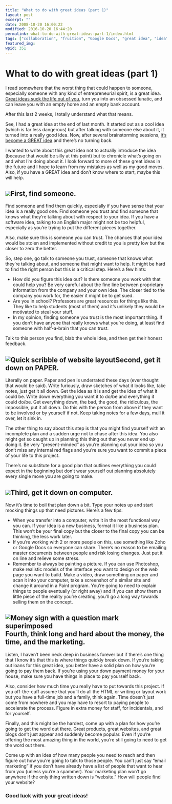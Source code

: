```yaml
---
title: "What to do with great ideas (part 1)"
layout: post
excerpt: ""
date: 2008-10-20 16:00:22
modified: 2016-10-20 16:44:20
permalink: what-to-do-with-great-ideas-part-1/index.html
tags: ["collaboration", "fruition", "Google Docs", "great idea", "idea", "Technology Marketing", "Personal Development", "Web Strategy"]
featured_img: 
wpid: 351
---
```


# What to do with great ideas (part 1)

I read somewhere that the worst thing that could happen to someone, especially someone with any kind of entrepreneurial spirit, is a great idea. [Great ideas suck the life out of you](/insane-ideas-are-lifes-great-equalizer/ "Insane Ideas Are Life’s Great Equalizer"), turn you into an obsessed lunatic, and can leave you with an empty home and an empty bank account.

After this last 2 weeks, I totally understand what that means.

See, I had a great idea at the end of last month. It started out as a cool idea (which is far less dangerous) but after talking with someone else about it, it turned into a really good idea. Now, after several brainstorming sessions, [it’s become a GREAT idea](/getscientific-is-alive/ "It Actually Happened – GetScientific is Alive!") and there’s no turning back.

I wanted to write about this great idea not to actually introduce the idea (because that would be silly at this point) but to chronicle what’s going on and what I’m doing about it. I look forward to more of these great ideas in the future and I hope to learn from my mistakes as well as my good moves. Also, if you have a GREAT idea and don’t know where to start, maybe this will help.

![](/_images/2008/10/Public-128x128.png)First, find someone.
--------------------------------------------------------------------------------------------------

Find someone and find them quickly, especially if you have sense that your idea is a really good one. Find someone you trust and find someone that knows what they’re talking about with respect to your idea. If you have a software idea, talking to an English major might not be too helpful, especially as you’re trying to put the different pieces together.

Also, make sure this is someone you can trust. The chances that your idea would be stolen and implemented without credit to you is pretty low but the closer to zero the better.

So, step one, go talk to someone you trust, someone that knows what they’re talking about, and someone that might want to help. It might be hard to find the right person but this is a critical step. Here’s a few hints:

- How did you figure this idea out? Is there someone you work with that could help you? Be very careful about the fine line between proprietary information from the company and your own idea. The closer tied to the company you work for, the easier it might be to get sued.
- Are you in school? Professors are great resources for things like this. They like to help students (most of them) and it’s unlikely they would be motivated to steal your stuff.
- In my opinion, finding someone you trust is the most important thing. If you don’t have anyone that really knows what you’re doing, at least find someone with half-a-brain that you can trust.

Talk to this person you find, blab the whole idea, and then get their honest feedback.

![](/_images/2008/10/drawing.jpg "Quick scribble of website layout")Second, get it down on PAPER.
---------------------------------------------------------------------------------------------------------------------------------------

Literally on paper. Paper and pen is underrated these days (ever thought that would be said). Write furiously, draw sketches of what it looks like, take notes, just get it all down. Get the idea as it is and get the idea of what it could be. Write down everything you want it to do/be and everything it could do/be. Get everything down, the bad, the good, the ridiculous, the impossible, put it all down. Do this with the person from above if they want to be involved or by yourself if not. Keep taking notes for a few days, mull it over, let it sink in.

The other thing to say about this step is that you might find yourself with an incomplete plan and a sudden urge not to chase after this idea. You also might get so caught up in planning this thing out that you never end up doing it. Be very “present-minded” as you’re planning out your idea so you don’t miss any internal red flags and you’re sure you want to commit a piece of your life to this project.

There’s no substitute for a good plan that outlines everything you could expect in the beginning but don’t wear yourself out planning absolutely every single move you are going to make.

![](/_images/2008/10/goog_doc_logo.jpg)Third, get it down on computer.
------------------------------------------------------------------------------------------------------------

Now it’s time to boil that plan down a bit. Type your notes up and start mocking things up that need pictures. Here’s a few tips:

- When you transfer into a computer, write it in the most functional way you can. If your idea is a new business, format it like a business plan. This won’t be your final copy but the closer to the final copy you can be thinking, the less work later.
- If you’re working with 2 or more people on this, use something like Zoho or Google Docs so everyone can share. There’s no reason to be emailing master documents between people and risk losing changes. Just put it on line and relieve some stress.
- Remember to always be painting a picture. If you can use Photoshop, make realistic models of the interface you want to design or the web page you want to build. Make a video, draw something on paper and scan it into your computer, take a screenshot of a similar site and change it around in a Paint program. You’re going to need to explain things to people eventually (or right away) and if you can show them a little piece of the reality you’re creating, you’ll go a long way towards selling them on the concept.

![](/_images/2008/10/what_money.jpg "Money sign with a question mark superimposed")Fourth, think long and hard about the money, the time, and the marketing.
--------------------------------------------------------------------------------------------------------------------------------------------------------------------------------------------------

Listen, I haven’t been neck deep in business forever but if there’s one thing that I know it’s that this is where things quickly break down. If you’re taking out loans for this great idea, you better have a solid plan on how you’re going to pay them back. If you’re using your down payment money for your house, make sure you have things in place to pay yourself back.

Also, consider how much time you really have to put towards this project. If you off-the-cuff assume that you’ll do all the HTML or writing or layout work but you have a full-time job and a family, think again. Time doesn’t just come from nowhere and you may have to resort to paying people to accelerate the process. Figure in extra money for staff, for incidentals, and for yourself.

Finally, and this might be the hardest, come up with a plan for how you’re going to get the word out there. Great products, great websites, and great blogs don’t just appear and suddenly become popular. Even if you’re offering the most amazing thing in the world, you’re still going to need to get the word out there.

Come up with an idea of how many people you need to reach and then figure out how you’re going to talk to those people. You can’t just say “email marketing” if you don’t have already have a list of people that want to hear from you (unless you’re a spammer). Your marketing plan won’t go anywhere if the only thing written down is “website.” How will people find your website?

### Good luck with your great ideas!
